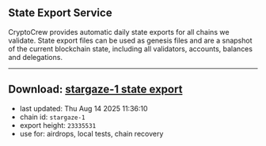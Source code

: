 ## State Export Service
CryptoCrew provides automatic daily state exports for all chains we validate. State export files can be used as genesis files and are a snapshot of the current blockchain state, including all validators, accounts, balances and delegations.

---
**Download: [stargaze-1 state export](https://dl-eu2.ccvalidators.com/SERVICE/stargaze/stargaze-1_export_23335531.json)**
---

- last updated: Thu Aug 14 2025 11:36:10
- chain id: `stargaze-1`
- export height: `23335531`
- use for: airdrops, local tests, chain recovery
